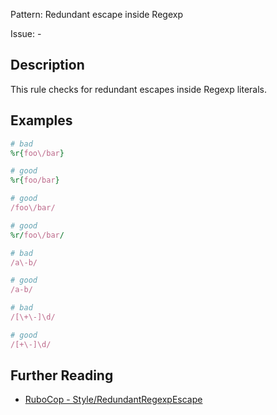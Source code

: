 Pattern: Redundant escape inside Regexp

Issue: -

## Description

This rule checks for redundant escapes inside Regexp literals.

## Examples

```ruby
# bad
%r{foo\/bar}

# good
%r{foo/bar}

# good
/foo\/bar/

# good
%r/foo\/bar/

# bad
/a\-b/

# good
/a-b/

# bad
/[\+\-]\d/

# good
/[+\-]\d/
```

## Further Reading

* [RuboCop - Style/RedundantRegexpEscape](https://docs.rubocop.org/rubocop/cops_style.html#styleredundantregexpescape)
